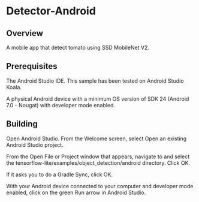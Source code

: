 # Detector-Android
## Overview
A mobile app that detect tomato using SSD MobileNet V2.
## Prerequisites
The Android Studio IDE. This sample has been tested on Android Studio Koala.

A physical Android device with a minimum OS version of SDK 24 (Android 7.0 - Nougat) with developer mode enabled.

## Building
Open Android Studio. From the Welcome screen, select Open an existing Android Studio project.

From the Open File or Project window that appears, navigate to and select the tensorflow-lite/examples/object_detection/android directory. Click OK.

If it asks you to do a Gradle Sync, click OK.

With your Android device connected to your computer and developer mode enabled, click on the green Run arrow in Android Studio.
